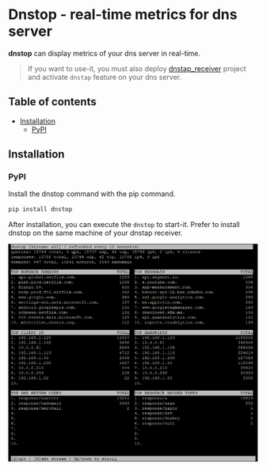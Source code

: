 # Dnstop - real-time metrics for dns server

**dnstop** can display metrics of your dns server in real-time.

> If you want to use-it, you must also deploy [dnstap_receiver](https://github.com/dmachard/dnstap-receiver) project and activate ``dnstap`` feature on your dns server.

## Table of contents
* [Installation](#installation)
    * [PyPI](#pypi)
    
## Installation

### PyPI

Install the dnstop command with the pip command.

```python
pip install dnstop
```

After installation, you can execute the `dnstop` to start-it.
Prefer to install dnstop on the same machine of your dnstap receiver.

![dnstop](/dnstop.png)